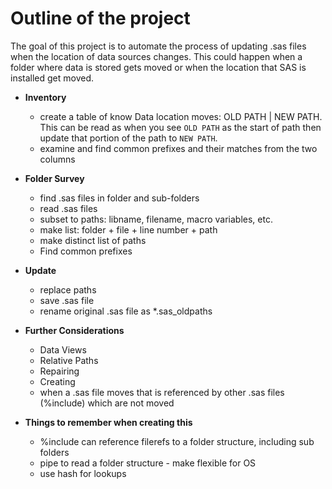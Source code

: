 # Outline of the project

The goal of this project is to automate the process of updating .sas files when the location of data sources changes.   This could happen when a folder where data is stored gets moved or when the location that SAS is installed get moved.

* **Inventory**
  * create a table of know Data location moves: OLD PATH | NEW PATH.  This can be read as when you see `OLD PATH` as the start of path then update that portion of the path to `NEW PATH`.
  * examine and find common prefixes and their matches from the two columns

* **Folder Survey**
  * find .sas files in folder and sub-folders
  * read .sas files
  * subset to paths: libname, filename, macro variables, etc.
  * make list: folder + file + line number + path
  * make distinct list of paths
  * Find common prefixes

* **Update**
  * replace paths
  * save .sas file
  * rename original .sas file as *.sas_oldpaths

* **Further Considerations**
  * Data Views
  * Relative Paths
  * Repairing
  * Creating
  * when a .sas file moves that is referenced by other .sas files (%include) which are not moved

* **Things to remember when creating this**
  * %include can reference filerefs to a folder structure, including sub folders
  * pipe to read a folder structure - make flexible for OS
  * use hash for lookups